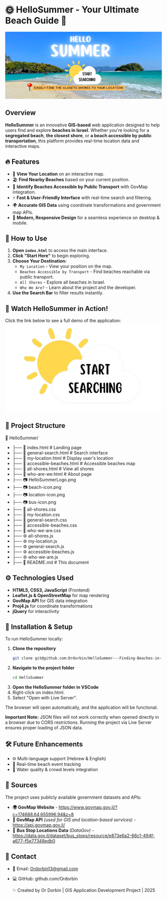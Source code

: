 # 🌞 HelloSummer - Your Ultimate Beach Guide 🌊

<p align="center">
  <img src="startpage.png" alt="Start Page" width="600">
</p>


## Overview
**HelloSummer** is an innovative **GIS-based** web application designed to help users find and explore **beaches in Israel**. Whether you're looking for a **segregated beach**, **the closest shore**, or **a beach accessible by public transportation**, this platform provides real-time location data and interactive maps.

## 🔥 Features
- 📍 **View Your Location** on an interactive map.
- 🏖️ **Find Nearby Beaches** based on your current position.
- 🚌 **Identify Beaches Accessible by Public Transport** with GovMap integration.
- ⚡ **Fast & User-Friendly Interface** with real-time search and filtering.
- 🌍 **Accurate GIS Data** using coordinate transformations and government map APIs.
- 🎨 **Modern, Responsive Design** for a seamless experience on desktop & mobile.

## 🎯 How to Use
1. **Open `index.html`** to access the main interface.
2. **Click "Start Here"** to begin exploring.
3. **Choose Your Destination:**
   - `My Location` - View your position on the map.
   - `Beaches Accessible by Transport` - Find beaches reachable via public transport.
   - `All Shores` - Explore all beaches in Israel.
   - `Who We Are?` - Learn about the project and the developer.
4. **Use the Search Bar** to filter results instantly.

## 🎥 Watch HelloSummer in Action!
Click the link below to see a full demo of the application:
[![Watch the HelloSummer Preview](start-button.png)](https://www.youtube.com/watch?v=G8on-KNgO7w)


## 📂 Project Structure
📁 HelloSummer/
- ├── 📜 index.html # Landing page
- ├── 📜 general-search.html # Search interface
- ├── 📜 my-location.html # Display user's location
- ├── 📜 accessible-beaches.html # Accessible beaches map
- ├── 📜 all-shores.html # View all shores
- ├── 📜 who-are-we.html # About page
- ├── 📷 HelloSummerLogo.png
- ├── 📷 beach-icon.png
- ├── 📷 location-icon.png
- ├── 📷 bus-icon.png
- ├── 🎨 all-shores.css
- ├── 🎨 my-location.css
- ├── 🎨 general-search.css
- ├── 🎨 accessible-beaches.css
- ├── 🎨 who-we-are.css
- ├── ⚙️ all-shores.js
- ├── ⚙️ my-location.js
- ├── ⚙️ general-search.js
- ├── ⚙️ accessible-beaches.js
- ├── ⚙️ who-we-are.js
- ├── 📜 README.md # This document

## ⚙️ Technologies Used
- **HTML5, CSS3, JavaScript** (Frontend)
- **Leaflet.js & OpenStreetMap** for map rendering
- **GovMap API** for GIS data integration
- **Proj4.js** for coordinate transformations
- **jQuery** for interactivity

## 🚀 Installation & Setup
To run HelloSummer locally:
1. **Clone the repository**
   ```sh
   git clone git@github.com:Ordorbin/HelloSummer---Finding-Beaches-in-Israel.git
2. **Navigate to the project folder**
   ```sh
   cd HelloSummer
3. **Open the HelloSummer folder in VSCode**
4. Right-click on index.html.
5.  Select "Open with Live Server".
   
The browser will open automatically, and the application will be functional.

**Important Note:** JSON files will not work correctly when opened directly in a browser due to CORS restrictions. Running the project via Live Server ensures proper loading of JSON data.

## 🛠️ Future Enhancements
- 🌐 Multi-language support (Hebrew & English)
- 📅 Real-time beach event tracking
- 🚦 Water quality & crowd levels integration

## 📌 Sources
The project uses publicly available government datasets and APIs:

* **🌍 GovMap Website** - https://www.govmap.gov.il/?c=174688.64,655996.94&z=8
* **📡 GovMap API** *(used for GIS and location-based services)* - https://api.govmap.gov.il/
* 🚌 **Bus Stop Locations Data** *(DataGov)* - https://data.gov.il/dataset/bus_stops/resource/e873e6a2-66c1-494f-a677-f5e77348edb0

## 📩 Contact
- 📧 Email: Ordorbin13@gmail.com
- 💻 GitHub: github.com/Ordorbin

  ✨ Created by Or Dorbin | GIS Application Development Project | 2025
